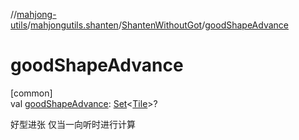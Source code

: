 //[mahjong-utils](../../../index.md)/[mahjongutils.shanten](../index.md)/[ShantenWithoutGot](index.md)/[goodShapeAdvance](good-shape-advance.md)

# goodShapeAdvance

[common]\
val [goodShapeAdvance](good-shape-advance.md): [Set](https://kotlinlang.org/api/latest/jvm/stdlib/kotlin.collections/-set/index.html)&lt;[Tile](../../mahjongutils.models/-tile/index.md)&gt;?

好型进张 仅当一向听时进行计算
